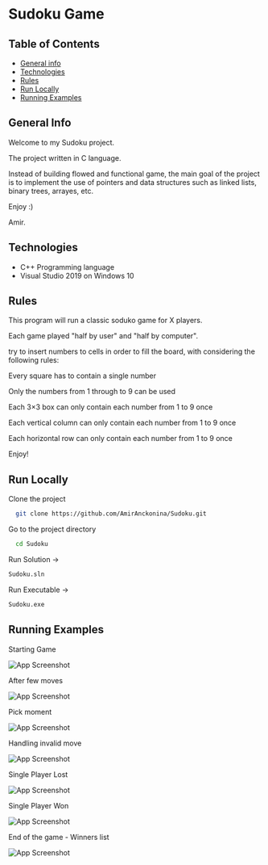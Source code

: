 

# Sudoku Game

## Table of Contents
* [General info](#general-info)
* [Technologies](#technologies)
* [Rules](#rules)
* [Run Locally](#run-locally)
* [Running Examples](#running-examples)

## General Info
Welcome to my Sudoku project.

The project written in C language.

Instead of building flowed and functional game, the main goal of the project is to implement the use of pointers and data structures such as linked lists, binary trees, arrayes, etc.

Enjoy :)

Amir.

## Technologies
- C++ Programming language 
- Visual Studio 2019 on Windows 10

## Rules
This program will run a classic soduko game for X players.

Each game played "half by user" and "half by computer".

try to insert numbers to cells in order to fill the board, with considering the following rules:

Every square has to contain a single number

Only the numbers from 1 through to 9 can be used

Each 3×3 box can only contain each number from 1 to 9 once

Each vertical column can only contain each number from 1 to 9 once

Each horizontal row can only contain each number from 1 to 9 once

Enjoy!

## Run Locally

Clone the project

```bash
  git clone https://github.com/AmirAnckonina/Sudoku.git
```

Go to the project directory

```bash
  cd Sudoku
```

Run Solution ->
```bash
Sudoku.sln
```

Run Executable ->
```bash
Sudoku.exe
```

## Running Examples

Starting Game

![App Screenshot](https://github.com/AmirAnckonina/Sudoku/blob/695153cf8b5d20b8737c6ffb892fb8631812c613/Screenshots/StartingGame.jpg)

After few moves

![App Screenshot](https://github.com/AmirAnckonina/Sudoku/blob/695153cf8b5d20b8737c6ffb892fb8631812c613/Screenshots/InGame.jpg)

Pick moment

![App Screenshot](https://github.com/AmirAnckonina/Sudoku/blob/695153cf8b5d20b8737c6ffb892fb8631812c613/Screenshots/PickMoment.jpg)

Handling invalid move

![App Screenshot](https://github.com/AmirAnckonina/Sudoku/blob/695153cf8b5d20b8737c6ffb892fb8631812c613/Screenshots/InvalidInput.jpg)

Single Player Lost

![App Screenshot](https://github.com/AmirAnckonina/Sudoku/blob/695153cf8b5d20b8737c6ffb892fb8631812c613/Screenshots/SingleLose.jpg)

Single Player Won

![App Screenshot](https://github.com/AmirAnckonina/Sudoku/blob/695153cf8b5d20b8737c6ffb892fb8631812c613/Screenshots/SingleWin.jpg)

End of the game - Winners list

![App Screenshot](https://github.com/AmirAnckonina/Sudoku/blob/695153cf8b5d20b8737c6ffb892fb8631812c613/Screenshots/WinnersList.jpg)

